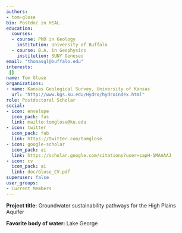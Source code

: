 ```yaml
---
authors:
- tom-glose
bio: Postdoc in HEAL.
education:
  courses:
  - course: PhD in Geology
    institution: University of Buffalo
  - course: B.A. in Geophysics
    institution: SUNY Geneseo
email: "thomasgl@buffalo.edu"
interests:
 []
name: Tom Glose
organizations:
- name: Kansas Geological Survey, University of Kansas
  url: "http://www.kgs.ku.edu/Hydro/hydroIndex.html"
role: Postdoctoral Scholar
social:
- icon: envelope
  icon_pack: fas
  link: mailto:tomglose@ku.edu
- icon: twitter
  icon_pack: fab
  link: https://twitter.com/tomglose
- icon: google-scholar
  icon_pack: ai
  link: https://scholar.google.com/citations?user=sapH-1MAAAAJ
- icon: cv
  icon_pack: ai
  link: doc/Glose_CV.pdf
superuser: false
user_groups:
- Current Members
---
```

**Project title:** Groundwater sustainability pathways for the High Plains Aquifer

**Favorite body of water:** Lake George
